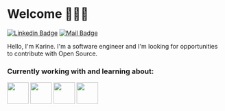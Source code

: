 # Welcome 👩🏻‍💻︎

[![Linkedin Badge](https://img.shields.io/badge/-Karine%20Valença-blue?style=flat-square&logo=Linkedin&logoColor=white&link=https://www.linkedin.com/in/karine-valenca/)](https://www.linkedin.com/in/karine-valenca/)
[![Mail Badge](https://img.shields.io/badge/-valenca.karine@gmail.com-D44638?style=flat-square&logo=gmail&logoColor=white&link=mailto:valenca.karine@gmail.com)](mailto:valenca.karine@gmail.com)

Hello, I'm Karine. I'm a software engineer and I'm looking for opportunities to contribute with Open Source. 

### Currently working with and learning about:

<code><a href="https://https://golang.org//" target="_blank"><img height="50" src="https://www.vectorlogo.zone/logos/golang/golang-icon.svg"></a></code>
<code><a href="https://nodejs.org/" target="_blank"><img height="50" src="https://www.vectorlogo.zone/logos/nodejs/nodejs-ar21.svg"></a></code>
<code><a href="https://www.docker.com/" target="_blank"><img height="50" src="https://www.vectorlogo.zone/logos/docker/docker-ar21.svg"></a></code>
<code><a href="https://kubernetes.io/" target="_black"><img height="50" src="https://www.vectorlogo.zone/logos/kubernetes/kubernetes-ar21.svg"></a></code>
